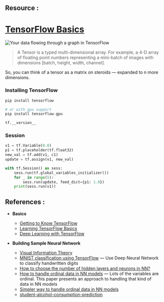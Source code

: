 ## Resource : 

# [TensorFlow Basics](https://medium.com/@curiousily/tensorflow-for-hackers-part-i-basics-2c46bc99c930)

![Your data flowing through a graph in TensorFlow](https://miro.medium.com/max/252/1*SmfhKWHXHVEMg8KqNaj-uw.gif)

> A Tensor is a typed multi-dimensional array. For example, a 4-D array of floating point numbers representing a mini-batch of images with dimensions [batch, height, width, channel].

So, you can think of a tensor as a matrix on steroids — expanded to n more dimensions.


### Installing TensorFlow

```python
pip install tensorflow

# or with gpu support
pip install tensorflow-gpu

tf.__version__
```

### Session

```python
v1 = tf.Variable(0.0)
p1 = tf.placeholder(tf.float32)
new_val = tf.add(v1, c1)
update = tf.assign(v1, new_val)

with tf.Session() as sess:
    sess.run(tf.global_variables_initializer())
    for _ in range(5):
        sess.run(update, feed_dict={p1: 1.0})
    print(sess.run(v1))
```





## References :

- **Basics**
    - [Getting to Know TensorFlow](https://hackernoon.com/machine-learning-with-tensorflow-8873fdee2b68#.ehj5202b0)
    - [Learning TensorFlow Basics](http://learningtensorflow.com/lesson2/)
    - [Deep Learning with TensorFlow](https://bigdatauniversity.com/courses/deep-learning-tensorflow/)

- **Building Sample Neural Network**
    - [Visual Information Theory](https://colah.github.io/posts/2015-09-Visual-Information/)
    - [MNIST classification using TensorFlow](https://github.com/aymericdamien/TensorFlow-Examples/blob/master/notebooks/3_NeuralNetworks/multilayer_perceptron.ipynb) — Use Deep Neural Network to classify handwritten digits
    - [How to choose the number of hidden layers and neurons in NN?](https://stats.stackexchange.com/questions/181/how-to-choose-the-number-of-hidden-layers-and-nodes-in-a-feedforward-neural-netw/1097#1097)
    - [How to handle ordinal data in NN models](https://arxiv.org/abs/0704.1028) — Lots of the variables are ordinal. This paper presents an approach to handling that kind of data in NN models
    - [Simpler way to handle ordinal data in NN models](https://stackoverflow.com/questions/38375401/neural-network-ordinal-classification-for-age)
    - [student-alcohol-consumption-prediction](https://github.com/amanchoudhary/student-alcohol-consumption-prediction)